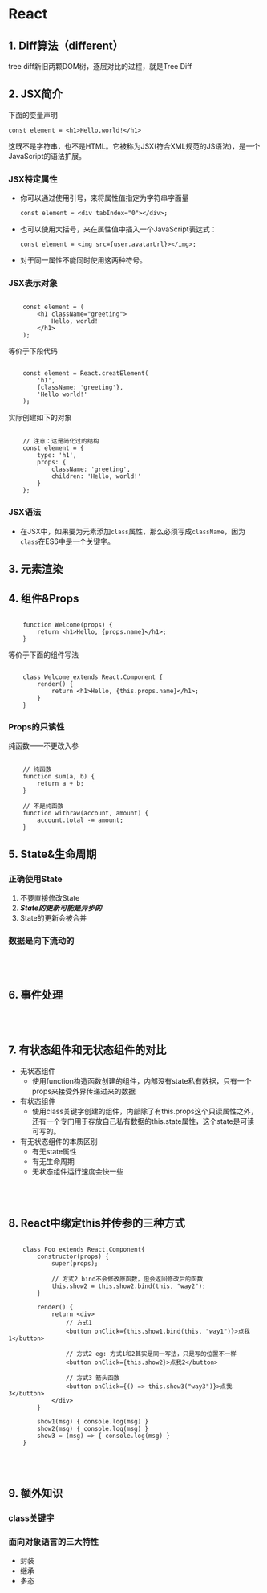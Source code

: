 # React

## 1. Diff算法（different）

tree diff新旧两颗DOM树，逐层对比的过程，就是Tree Diff



## 2. JSX简介

下面的变量声明

`const element = <h1>Hello,world!</h1>`

这既不是字符串，也不是HTML。它被称为JSX(符合XML规范的JS语法)，是一个JavaScript的语法扩展。

### JSX特定属性

- 你可以通过使用引号，来将属性值指定为字符串字面量

	`const element = <div tabIndex="0"></div>;`

- 也可以使用大括号，来在属性值中插入一个JavaScript表达式：

	`const element = <img src={user.avatarUrl}></img>;`

- 对于同一属性不能同时使用这两种符号。

### JSX表示对象

```
	
	const element = (
		<h1 className="greeting">
			Hello, world!
		</h1>
	);

```

等价于下段代码

```

	const element = React.creatElement(
		'h1',
		{className: 'greeting'},
		'Hello world!'
	);

```

实际创建如下的对象

```

	// 注意：这是简化过的结构
	const element = {
		type: 'h1',
		props: {
			className: 'greeting',
			children: 'Hello, world!'
		}
	};

```

### JSX语法

- 在JSX中，如果要为元素添加`class`属性，那么必须写成`className`，因为`class`在ES6中是一个关键字。



## 3. 元素渲染



## 4. 组件&Props

```

	function Welcome(props) {
		return <h1>Hello, {props.name}</h1>;
	}

```

等价于下面的组件写法

```

	class Welcome extends React.Component {
		render() {
			return <h1>Hello, {this.props.name}</h1>;
		}
	}

```

### Props的只读性

纯函数——不更改入参

```

	// 纯函数
	function sum(a, b) {
		return a + b;
	}

	// 不是纯函数
	function withraw(account, amount) {
		account.total -= amount;
	}

```





## 5. State&生命周期

### 正确使用State

1. 不要直接修改State
2. ***State的更新可能是异步的***
3. State的更新会被合并 


### 数据是向下流动的



<br /><br />

## 6. 事件处理

<br /><br />

## 7. 有状态组件和无状态组件的对比

- 无状态组件
	- 使用function构造函数创建的组件，内部没有state私有数据，只有一个props来接受外界传递过来的数据
- 有状态组件
	- 使用class关键字创建的组件，内部除了有this.props这个只读属性之外，还有一个专门用于存放自己私有数据的this.state属性，这个state是可读可写的。
- 有无状态组件的本质区别
	- 有无state属性
	- 有无生命周期
	- 无状态组件运行速度会快一些


<br /><br />


## 8. React中绑定this并传参的三种方式

```

	class Foo extends React.Component{
		constructor(props) {
			super(props);
			
			// 方式2 bind不会修改原函数，但会返回修改后的函数
			this.show2 = this.show2.bind(this, "way2");
		}

		render() {
			return <div>
				// 方式1
				<button onClick={this.show1.bind(this, "way1")}>点我1</button>

				// 方式2 eg: 方式1和2其实是同一写法，只是写的位置不一样
				<button onClick={this.show2}>点我2</button>

				// 方式3 箭头函数
				<button onClick={() => this.show3("way3")}>点我3</button>
			</div>
		}

		show1(msg) { console.log(msg) }
		show2(msg) { console.log(msg) }
		show3 = (msg) => { console.log(msg) }
	}

```


<br /><br />

## 9. 额外知识

### class关键字

### 面向对象语言的三大特性

- 封装
- 继承
- 多态